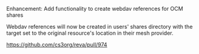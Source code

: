 Enhancement: Add functionality to create webdav references for OCM shares

Webdav references will now be created in users' shares directory with the target
set to the original resource's location in their mesh provider.

https://github.com/cs3org/reva/pull/974
